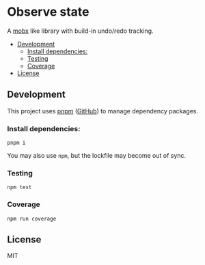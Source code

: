 # Observe state

A [mobx](https://mobx.js.org/README.html) like library with build-in undo/redo tracking.

- [Development](#development)
  - [Install dependencies:](#install-dependencies)
  - [Testing](#testing)
  - [Coverage](#coverage)
- [License](#license)

## Development

This project uses [pnpm](https://pnpm.js.org/) ([GitHub](https://github.com/pnpm/pnpm)) to manage dependency packages.

### Install dependencies:

``` shell
pnpm i
```

You may also use `npm`, but the lockfile may become out of sync.

### Testing

``` shell
npm test
```

### Coverage

``` shell
npm run coverage
```

## License

MIT

